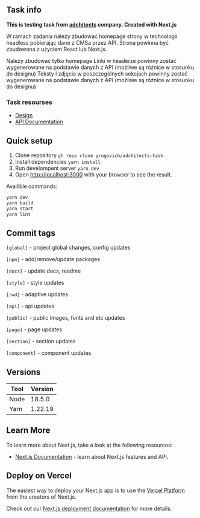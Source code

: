 ## Task info
**This is testing task from [adchitects](https://adchitects.co/) company. Created with Next.js**

W ramach zadania należy zbudować homepage strony w technologii headless pobierając dane z CMSa przez API. Strona powinna być zbudowana z użyciem React lub Next.js.

Należy zbudować tylko homepage
Linki w headerze powinny zostać wygenerowane na podstawie danych z API (możliwe są różnice w stosunku do designu)
Teksty i zdjęcia w poszczególnych sekcjach powinny zostać wygenerowane na podstawie danych z API (możliwe są różnice w stosunku do designu)

### Task resourses
- [Design](https://marvelapp.com/prototype/16agg53e/screen/84315901/handoff)
- [API Documentation](docs/api-docs.pdf)

## Quick setup
1. Clone repository `gh repo clone yrogovich/adchitects-task`
2. Install dependencies `yarn install`
2. Run develompent server `yarn dev`
3. Open [http://localhost:3000](http://localhost:3000) with your browser to see the result.

Availible commands:
```bash
yarn dev
yarn build
yarn start
yarn lint
```

## Commit tags
`[global]` - project global changes, config updates

`[npm]` - add/remove/update packages

`[docs]` - update docs, readme

`[style]` - style updates

`[rwd]` - adaptive updates

`[api]` - api updates

`[public]` - public images, fonts and etc updates

`[page]` - page updates

`[section]` - section updates

`[component]` - component updates

## Versions
| Tool | Version  |
|------|----------|
| Node | 18.5.0   |
| Yarn | 1.22.19  |

##  Learn More
To learn more about Next.js, take a look at the following resources:
-  [Next.js Documentation](https://nextjs.org/docs) - learn about Next.js features and API.

##  Deploy on Vercel
The easiest way to deploy your Next.js app is to use the [Vercel Platform](https://vercel.com/new?utm_medium=default-template&filter=next.js&utm_source=create-next-app&utm_campaign=create-next-app-readme) from the creators of Next.js.

Check out our [Next.js deployment documentation](https://nextjs.org/docs/deployment) for more details.